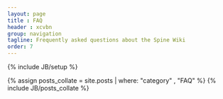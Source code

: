 ```yaml
---
layout: page
title : FAQ
header : xcvbn
group: navigation
tagline: Frequently asked questions about the Spine Wiki
order: 7
---
```

{% include JB/setup %}

{% assign posts_collate = site.posts | where: "category" , "FAQ" %}
{% include JB/posts_collate %}

